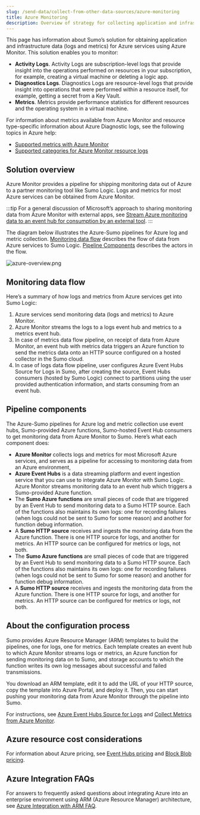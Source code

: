 ```yaml
---
slug: /send-data/collect-from-other-data-sources/azure-monitoring
title: Azure Monitoring
description: Overview of strategy for collecting application and infrastructure data (logs and metrics) for Azure services using Azure Monitor.
---
```


This page has information about Sumo’s solution for obtaining application and infrastructure data (logs and metrics) for Azure services using Azure Monitor. This solution enables you to monitor:

* **Activity Logs**. Activity Logs are subscription-level logs that provide insight into the operations performed on resources in your subscription, for example, creating a virtual machine or deleting a logic app.
* **Diagnostics Logs**. Diagnostics Logs are resource-level logs that provide insight into operations that were performed within a resource itself, for example, getting a secret from a Key Vault.
* **Metrics**. Metrics provide performance statistics for different resources and the operating system in a virtual machine.

For information about metrics available from Azure Monitor and resource type-specific information about Azure Diagnostic logs, see the following topics in Azure help:

* [Supported metrics with Azure Monitor](https://docs.microsoft.com/en-us/azure/monitoring-and-diagnostics/monitoring-supported-metrics)
* [Supported categories for Azure Monitor resource logs](https://learn.microsoft.com/en-us/azure/azure-monitor/essentials/resource-logs-categories)

## Solution overview

Azure Monitor provides a pipeline for shipping monitoring data out of Azure to a partner monitoring tool like Sumo Logic. Logs and metrics for most Azure services can be obtained from Azure Monitor.

:::tip
For a general discussion of Microsoft’s approach to sharing monitoring data from Azure Monitor with external apps, see [Stream Azure monitoring data to an event hub for consumption by an external tool](https://docs.microsoft.com/en-us/azure/monitoring-and-diagnostics/monitor-stream-monitoring-data-event-hubs).
:::

The diagram below illustrates the Azure-Sumo pipelines for Azure log and metric collection. [Monitoring data flow](#monitoring-data-flow) describes the flow of data from Azure services to Sumo Logic. [Pipeline Components](#pipeline-components) describes the actors in the flow.

![azure-overview.png](/img/send-data/azure-overview.png)

## Monitoring data flow

Here’s a summary of how logs and metrics from Azure services get into Sumo Logic:

1. Azure services send monitoring data (logs and metrics) to Azure Monitor.
1. Azure Monitor streams the logs to a logs event hub and metrics to a metrics event hub.
1. In case of metrics data flow pipeline, on receipt of data from Azure Monitor, an event hub with metrics data triggers an Azure function to send the metrics data onto an HTTP source configured on a hosted collector in the Sumo cloud.
1. In case of logs data flow pipeline, user configures Azure Event Hubs Source for Logs
 in Sumo, after creating the source, Event Hubs consumers (hosted by Sumo Logic) connect to partitions using the user provided authentication information, and starts consuming from an event hub.


## Pipeline components

The Azure-Sumo pipelines for Azure log and metric collection use event hubs, Sumo-provided Azure functions, Sumo-hosted Event Hub consumers to get monitoring data from Azure Monitor to Sumo. Here’s what each component does:

* **Azure Monitor** collects logs and metrics for most Microsoft Azure services, and serves as a pipeline for accessing to monitoring data from an Azure environment,
* **Azure Event Hubs** is a data streaming platform and event ingestion service that you can use to integrate Azure Monitor with Sumo Logic. Azure Monitor streams monitoring data to an event hub which triggers a Sumo-provided Azure function.
* The **Sumo Azure functions** are small pieces of code that are triggered by an Event Hub to send monitoring data to a Sumo HTTP source. Each of the functions also maintains its own logs: one for recording failures (when logs could not be sent to Sumo for some reason) and another for function debug information.
* A **Sumo HTTP source** receives and ingests the monitoring data from the Azure function. There is one HTTP source for logs, and another for metrics. An HTTP source can be configured for metrics or logs, not both.
* The **Sumo Azure functions** are small pieces of code that are triggered by an Event Hub to send monitoring data to a Sumo HTTP source. Each of the functions also maintains its own logs: one for recording failures (when logs could not be sent to Sumo for some reason) and another for function debug information.
* A **Sumo HTTP source** receives and ingests the monitoring data from the Azure function. There is one HTTP source for logs, and another for metrics. An HTTP source can be configured for metrics or logs, not both.


## About the configuration process

Sumo provides Azure Resource Manager (ARM) templates to build the pipelines, one for logs, one for metrics. Each template creates an event hub to which Azure Monitor streams logs or metrics, an Azure function for sending monitoring data on to Sumo, and storage accounts to which the function writes its own log messages about successful and failed transmissions.

You download an ARM template, edit it to add the URL of your HTTP source, copy the template into Azure Portal, and deploy it. Then, you can start pushing your monitoring data from Azure Monitor through the pipeline into Sumo.   

For instructions, see [Azure Event Hubs Source for Logs](/docs/send-data/collect-from-other-data-sources/azure-monitoring/ms-azure-event-hubs-source) and [Collect Metrics from Azure Monitor](collect-metrics-azure-monitor.md).

## Azure resource cost considerations

For information about Azure pricing, see [Event Hubs pricing](https://azure.microsoft.com/en-us/pricing/details/event-hubs/) and [Block Blob pricing](https://azure.microsoft.com/en-us/pricing/details/storage/blobs/).

## Azure Integration FAQs 

For answers to frequently asked questions about integrating Azure into an enterprise environment using ARM (Azure Resource Manager) architecture, see [Azure Integration with ARM FAQ](/docs/send-data/collect-from-other-data-sources/azure-monitoring/arm-integration-faq).
